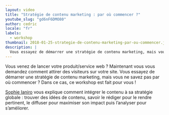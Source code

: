 ```yaml
---
layout: video
title: "Stratégie de contenu marketing : par où commencer ?"
youtube_slug: "gd6nF6DMO80"
author: cedric
locale: "fr"
labels:
  - workshop
thumbnail: 2018-01-25-strategie-de-contenu-marketing-par-ou-commencer.jpg
description: |
  Vous essayez de démarrer une stratégie de contenu marketing, mais vous ne savez pas par où commencer ? Dans ce workshop, Sophie Ianiro vous explique comment intégrer le contenu à votre stratégie globale.
---
```


Vous venez de lancer votre produit/service web ? Maintenant vous vous demandez comment attirer des visiteurs sur votre site. Vous essayez de démarrer une stratégie de contenu marketing, mais vous ne savez pas par où commencer ? Dans ce cas, ce workshop est fait pour vous !

[Sophie Ianiro](https://www.linkedin.com/in/sophie-ianiro/) vous explique comment intégrer le contenu à sa stratégie globale : trouver des idées de contenu, savoir le rédiger pour le rendre pertinent, le diffuser pour maximiser son impact puis l’analyser pour s’améliorer.